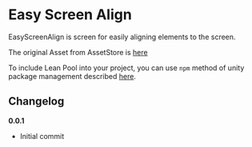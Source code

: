 # Easy Screen Align

EasyScreenAlign is screen for easily aligning elements to the screen.

The original Asset from AssetStore is [here](https://www.assetstore.unity3d.com/en/#!/content/75607)

To include Lean Pool into your project, you can use `npm` method of unity package management described [here](https://github.com/minhhh/UBootstrap).

## Changelog

**0.0.1**

* Initial commit

<br/>

